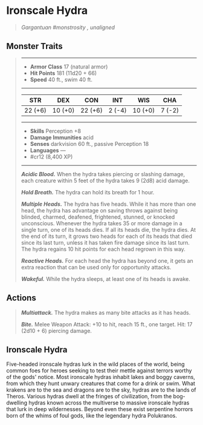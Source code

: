# Ironscale Hydra
>*Gargantuan #monstrosity , unaligned*
## Monster Traits
>___
>- **Armor Class** 17 (natural armor)
>- **Hit Points** 181 (11d20 + 66)
>- **Speed** 40 ft., swim 40 ft.
>___
>|STR|DEX|CON|INT|WIS|CHA|
>|:---:|:---:|:---:|:---:|:---:|:---:|
>|22 (+6)|10 (+0)|22 (+6)|2 (-4)|10 (+0)|7 (-2)|
>___
>- **Skills** Perception +8
>- **Damage Immunities** acid
>- **Senses** darkvision 60 ft., passive Perception 18
>- **Languages** —
>- #cr12 (8,400 XP)
>___
>***Acidic Blood.*** When the hydra takes piercing or slashing damage, each creature within 5 feet of the hydra takes 9 (2d8) acid damage.  
>
>***Hold Breath.*** The hydra can hold its breath for 1 hour.  
>
>***Multiple Heads.*** The hydra has five heads. While it has more than one head, the hydra has advantage on saving throws against being blinded, charmed, deafened, frightened, stunned, or knocked unconscious. Whenever the hydra takes 35 or more damage in a single turn, one of its heads dies. If all its heads die, the hydra dies. At the end of its turn, it grows two heads for each of its heads that died since its last turn, unless it has taken fire damage since its last turn. The hydra regains 10 hit points for each head regrown in this way.  
>
>***Reactive Heads.*** For each head the hydra has beyond one, it gets an extra reaction that can be used only for opportunity attacks.  
>
>***Wakeful.*** While the hydra sleeps, at least one of its heads is awake.  
>
## Actions
>***Multiattack.*** The hydra makes as many bite attacks as it has heads.  
>
>***Bite.*** Melee Weapon Attack: +10 to hit, reach 15 ft., one target. Hit: 17 (2d10 + 6) piercing damage.
## Ironscale Hydra
Five-headed ironscale hydras lurk in the wild places of the world, being common foes for heroes seeking to test their mettle against terrors worthy of the gods' notice. Most ironscale hydras inhabit lakes and boggy caverns, from which they hunt unwary creatures that come for a drink or swim.
What krakens are to the sea and dragons are to the sky, hydras are to the lands of Theros. Various hydras dwell at the fringes of civilization, from the bog-dwelling hydras known across the multiverse to massive ironscale hydras that lurk in deep wildernesses. Beyond even these exist serpentine horrors born of the whims of foul gods, like the legendary hydra Polukranos.
